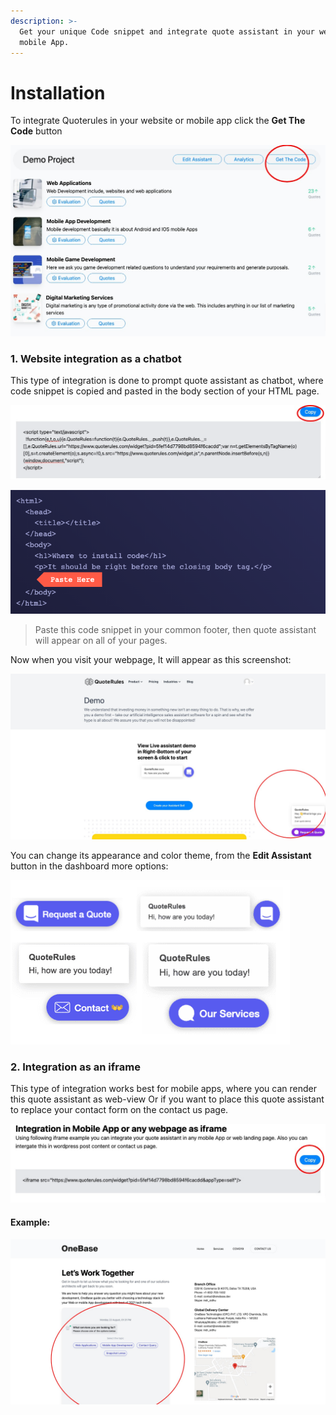 ```yaml
---
description: >-
  Get your unique Code snippet and integrate quote assistant in your website or
  mobile App.
---
```


# Installation

To integrate Quoterules in your website or mobile app click the **Get The Code** button

![Quoterules dashboard Get the code button for snippet installation](../.gitbook/assets/image.png)

### 1. Website integration as a chatbot

This type of integration is done to prompt quote assistant as chatbot, where code snippet is copied and pasted in the body section of your HTML page.

![Quoterules assistant code snippet](<../.gitbook/assets/image (19).png>)

![Paste above copied code snippet in your webpage.](<../.gitbook/assets/image (13).png>)

> Paste this code snippet in your common footer, then quote assistant will appear on all of your pages.&#x20;

Now when you visit your webpage, It will appear as this screenshot:

![](<../.gitbook/assets/image (5).png>)

You can change its appearance and color theme, from the **Edit Assistant** button in the dashboard more options:

![](<../.gitbook/assets/image (24).png>)

### 2. Integration as an iframe

This type of integration works best for mobile apps, where you can render this quote assistant as  web-view Or if you want to place this quote assistant to replace your contact form on the contact us page.

![Code snippet example for use quote assistant as an iframe](<../.gitbook/assets/image (12).png>)

#### Example:

![Live example of replacing contact-us form with smart quote assistant](<../.gitbook/assets/image (2).png>)

